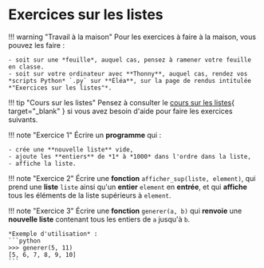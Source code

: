 # Exercices sur les listes

!!! warning "Travail à la maison"
    Pour les exercices à faire à la maison, vous pouvez les faire :

    - soit sur une *feuille*, auquel cas, pensez à ramener votre feuille en classe.
    - soit sur votre ordinateur avec **Thonny**, auquel cas, rendez vos *scripts Python* `.py` sur **Éléa**, sur la page de rendus intitulée *"Exercices sur les listes"*.

!!! tip "Cours sur les listes"
    Pensez à consulter le [cours sur les listes](listes.md){ target="_blank" } si vous avez besoin d'aide pour faire les exercices suivants.

!!! note "Exercice 1"
    Écrire un **programme** qui :

    - crée une **nouvelle liste** vide,
    - ajoute les **entiers** de *1* à *1000* dans l'ordre dans la liste,
    - affiche la liste.

!!! note "Exercice 2"
    Écrire une **fonction** `afficher_sup(liste, element)`, qui prend une **liste** `liste` ainsi qu'un **entier** `element` en **entrée**, et qui **affiche** tous les éléments de la liste supérieurs à `element`.

!!! note "Exercice 3"
    Écrire une **fonction** `generer(a, b)` qui **renvoie** une **nouvelle liste** contenant tous les entiers de `a` jusqu'à `b`.

    *Exemple d'utilisation* :  
    ```python
    >>> generer(5, 11)
    [5, 6, 7, 8, 9, 10]
    ```